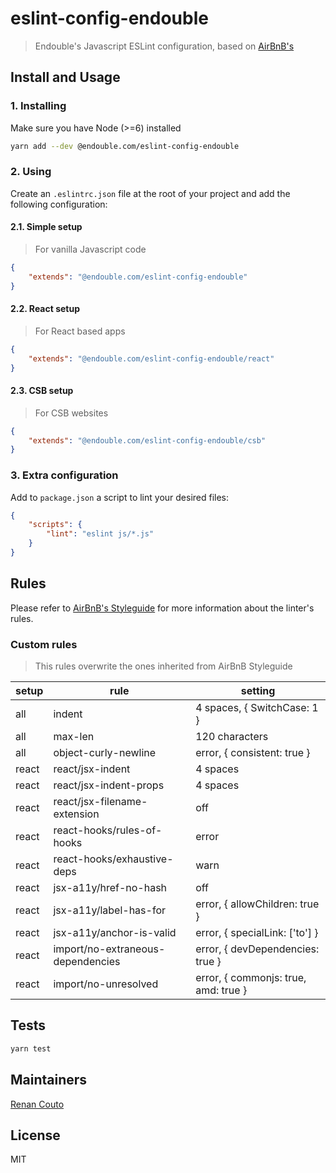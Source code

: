 # eslint-config-endouble
> Endouble's Javascript ESLint configuration, based on [AirBnB's](https://github.com/airbnb/javascript)

## Install and Usage

### 1. Installing
Make sure you have Node (>=6) installed

```bash
yarn add --dev @endouble.com/eslint-config-endouble
```

### 2. Using
Create an `.eslintrc.json` file at the root of your project and add the following configuration:

#### 2.1. Simple setup
> For vanilla Javascript code

```json
{
    "extends": "@endouble.com/eslint-config-endouble"
}
```

#### 2.2. React setup
> For React based apps

```json
{
    "extends": "@endouble.com/eslint-config-endouble/react"
}
```

#### 2.3. CSB setup
> For CSB websites

```json
{
    "extends": "@endouble.com/eslint-config-endouble/csb"
}
```

### 3. Extra configuration
Add to `package.json` a script to lint your desired files:

```json
{
    "scripts": {
        "lint": "eslint js/*.js"
    }
}
```

## Rules
Please refer to [AirBnB's Styleguide](https://github.com/airbnb/javascript) for more information about the linter's
rules.

### Custom rules
> This rules overwrite the ones inherited from AirBnB Styleguide

| setup | rule | setting |
|-------|------|---------|
| all | indent | 4 spaces, { SwitchCase: 1 } |
| all | max-len | 120 characters |
| all | object-curly-newline | error, { consistent: true } |
| react | react/jsx-indent | 4 spaces |
| react | react/jsx-indent-props | 4 spaces |
| react | react/jsx-filename-extension | off |
| react | react-hooks/rules-of-hooks | error |
| react | react-hooks/exhaustive-deps | warn |
| react | jsx-a11y/href-no-hash | off |
| react | jsx-a11y/label-has-for | error, { allowChildren: true } |
| react | jsx-a11y/anchor-is-valid | error, { specialLink: ['to'] } |
| react | import/no-extraneous-dependencies | error, { devDependencies: true } |
| react | import/no-unresolved | error, { commonjs: true, amd: true } |

## Tests
```bash
yarn test
```

## Maintainers
[Renan Couto](https://github.com/renancouto)

## License
MIT
